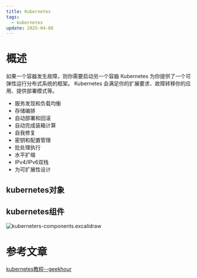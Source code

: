 ```yaml
---
title: Kubernetes
tags:
  - kubernetes
update: 2025-04-06
---
```

# 概述
如果一个容器发生故障，则你需要启动另一个容器
Kubernetes 为你提供了一个可弹性运行分布式系统的框架。 Kubernetes 会满足你的扩展要求、故障转移你的应用、提供部署模式等。
* 服务发现和负载均衡
* 存储编排
* 自动部署和回滚
* 自动完成装箱计算
* 自我修复
* 密钥和配置管理
* 批处理执行
* 水平扩缩
* IPv4/IPv6双栈
* 为可扩展性设计
## kubernetes对象
## kubernetes组件
![kuberneters-components.excalidraw](https://picture.zhaozhan.site/kuberneters-components.excalidraw.png)
# 参考文章
[kubernetes教程--geekhour](https://geekhour.net/2023/12/23/kubernetes/)